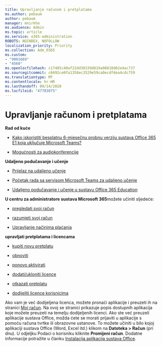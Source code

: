 ```yaml
---
title: Upravljanje računom i pretplatama
ms.author: pebaum
author: pebaum
manager: mnirkhe
ms.audience: Admin
ms.topic: article
ms.service: o365-administration
ROBOTS: NOINDEX, NOFOLLOW
localization_priority: Priority
ms.collection: Adm_O365
ms.custom:
- "9001669"
- "4560"
ms.openlocfilehash: c17485c40af22dd30339d819a08818d02e4ac737
ms.sourcegitcommit: c6692ce0fa1358ec3529e59ca0ecdfdea4cdc759
ms.translationtype: MT
ms.contentlocale: hr-HR
ms.lasthandoff: 09/14/2020
ms.locfileid: "47703075"
---
```

# <a name="manage-your-account-and-subscriptions"></a>Upravljanje računom i pretplatama

**Rad od kuće**
- [Kako iskoristiti besplatnu 6-mjesečnu probnu verziju sustava Office 365 E1 koja uključuje Microsoft Teams?](https://docs.microsoft.com/MicrosoftTeams/e1-trial-license)

- [Mogućnosti za audiokonferencije](https://docs.microsoft.com/alchemyinsights/options-for-audio-conferencing)

**Udaljeno podučavanje i učenje**

- [Prijelaz na udaljeno učenje](https://www.microsoft.com/education/remote-learning)

- [Početak rada sa servisom Microsoft Teams za udaljeno učenje](https://docs.microsoft.com/MicrosoftTeams/remote-learning-edu)

- [Udaljeno podučavanje i učenje u sustavu Office 365 Education](https://docs.microsoft.com/MicrosoftTeams/remote-learning-edu)

**U centru za administratore sustava Microsoft 365**možete učiniti sljedeće: 

- [pregledati svoj račun](https://docs.microsoft.com/microsoft-365/commerce/billing-and-payments/view-your-bill-or-invoice) 

- [razumjeti svoj račun](https://docs.microsoft.com/microsoft-365/commerce/billing-and-payments/understand-your-invoice)

- [Upravljanje načinima plaćanja](https://docs.microsoft.com/microsoft-365/commerce/billing-and-payments/manage-payment-methods)

**upravljati pretplatama i licencama** 

- [kupiti novu pretplatu](https://docs.microsoft.com/microsoft-365/commerce/subscriptions/upgrade-to-different-plan)

- [obnoviti](https://docs.microsoft.com/microsoft-365/commerce/subscriptions/renew-your-subscription) 

- [ponovo aktivirati](https://docs.microsoft.com/microsoft-365/commerce/subscriptions/reactivate-your-subscription)

- [dodati/ukloniti licence](https://docs.microsoft.com/microsoft-365/commerce/licenses/buy-licenses)

- [otkazati pretplatu](https://docs.microsoft.com/microsoft-365/commerce/subscriptions/cancel-your-subscription)

- [dodijeliti licence korisnicima](https://docs.microsoft.com/microsoft-365/admin/manage/assign-licenses-to-users)

Ako vam je već dodijeljena licenca, možete pronaći aplikacije i preuzeti ih na stranici [Moj račun](https://portal.office.com/account/#installs). Na ovoj se stranici prikazuje popis dostupnih aplikacija koje možete preuzeti na temelju dodijeljenih licenci. Ako ste već preuzeli aplikacije sustava Office, možda ćete se morati prijaviti u aplikacije s pomoću računa tvrtke ili obrazovne ustanove. To možete učiniti u bilo kojoj aplikaciji sustava Office (Word, Excel itd.) klikom na **Datoteka > Račun** (pri dnu). U odjeljku Podaci o korisniku kliknite **Promijeni račun**. Dodatne informacije potražite u članku [Instalacija aplikacija sustava Office](https://docs.microsoft.com/microsoft-365/admin/setup/install-applications). 
